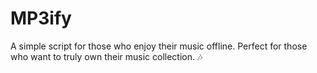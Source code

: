 # MP3ify
A simple script for those who enjoy their music offline. Perfect for those who want to truly own their music collection. 🎶
